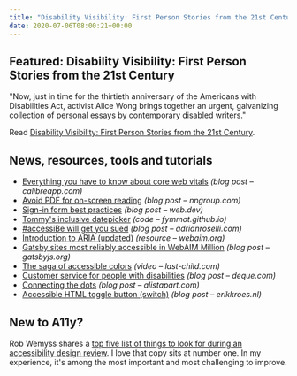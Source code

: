 ```yaml
---
title: "Disability Visibility: First Person Stories from the 21st Century"
date: 2020-07-06T08:00:21+00:00
---
```


## Featured: Disability Visibility: First Person Stories from the 21st Century

"Now, just in time for the thirtieth anniversary of the Americans with Disabilities Act, activist Alice Wong brings together an urgent, galvanizing collection of personal essays by contemporary disabled writers."

Read [Disability Visibility: First Person Stories from the 21st Century](https://disabilityvisibilityproject.com/book/).

## News, resources, tools and tutorials

* [Everything you have to know about core web vitals](https://calibreapp.com/blog/core-web-vitals) _(blog post – calibreapp.com)_
* [Avoid PDF for on-screen reading](https://www.nngroup.com/articles/avoid-pdf-for-on-screen-reading/) _(blog post – nngroup.com)_
* [Sign-in form best practices](https://web.dev/sign-in-form-best-practices/) _(blog post – web.dev)_
* [Tommy's inclusive datepicker](https://fymmot.github.io/inclusive-dates/) _(code – fymmot.github.io)_
* [#accessiBe will get you sued](https://adrianroselli.com/2020/06/accessibe-will-get-you-sued.html) _(blog post – adrianroselli.com)_
* [Introduction to ARIA (updated)](https://webaim.org/techniques/aria/) _(resource – webaim.org)_
* [Gatsby sites most reliably accessible in WebAIM Million](https://www.gatsbyjs.org/blog/2020-06-29-Gatsby-most-accessible-WebAIM-Million/) _(blog post – gatsbyjs.org)_
* [The saga of accessible colors](http://www.last-child.com/accessible-colors-video/) _(video – last-child.com)_
* [Customer service for people with disabilities](https://www.deque.com/blog/customer-service-for-people-with-disabilities/) _(blog post – deque.com)_
* [Connecting the dots](https://alistapart.com/article/creative-culture-excerpt/) _(blog post – alistapart.com)_
* [Accessible HTML toggle button (switch)](https://www.erikkroes.nl/blog/accessible-html-toggle-button-switch/) _(blog post – erikkroes.nl)_

## New to A11y?

Rob Wemyss shares a [top five list of things to look for during an accessibility design review](https://www.hassellinclusion.com/blog/accessible-design-reviews/). I love that copy sits at number one. In my experience, it's among the most important and most challenging to improve.